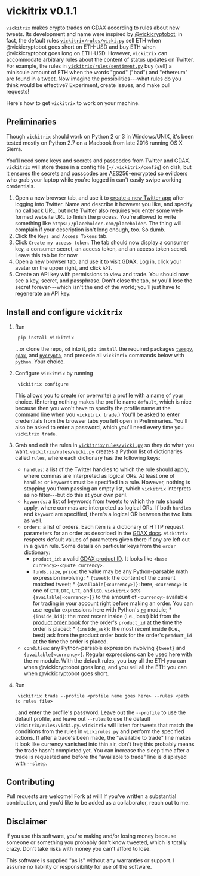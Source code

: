 # vickitrix v0.1.1

`vickitrix` makes crypto trades on GDAX according to rules about new tweets. Its development and name were inspired by [@vickicryptobot](https://twitter.com/vickicryptobot); in fact, the default rules [`vickitrix/rules/vicki.py`](vickitrix/rules/vicki.py) sell ETH when @vickicryptobot goes short on ETH-USD and buy ETH when @vickicryptobot goes long on ETH-USD. However, `vickitrix` can accommodate arbitrary rules about the content of status updates on Twitter. For example, the rules in [`vickitrix/rules/sentiment.py`](vickitrix/rules/sentiment.py) buy (sell) a miniscule amount of ETH when the words "good" ("bad") and "ethereum" are found in a tweet. Now imagine the possibilities---what rules do you think would be effective? Experiment, create issues, and make pull requests!

Here's how to get `vickitrix` to work on your machine.

## Preliminaries

Though `vickitrix` should work on Python 2 or 3 in Windows/UNIX, it's been tested mostly on Python 2.7 on a Macbook from late 2016 running OS X Sierra.

You'll need some keys and secrets and passcodes from Twitter and GDAX. `vickitrix` will store these in a config file (`~/.vickitrix/config`) on disk, but it ensures the secrets and passcodes are AES256-encrypted so evildoers who grab your laptop while you're logged in can't easily swipe working credentials.

1. Open a new browser tab, and use it to [create a new Twitter app](https://apps.twitter.com/) after logging into Twitter. Name and describe it however you like, and specify no callback URL, but note Twitter also requires you enter some well-formed website URL to finish the process. You're allowed to write something like `https://placeholder.com/placeholder`. The thing will complain if your description isn't long enough, too. So dumb.
2. Click the `Keys and Access Tokens` tab.
3. Click `Create my access token`. The tab should now display a consumer key, a consumer secret, an access token, and an access token secret. Leave this tab be for now.
4. Open a new browser tab, and use it to [visit GDAX](https://gdax.com). Log in, click your avatar on the upper right, and click `API`.
5. Create an API key with permissions to view and trade. You should now see a key, secret, and passphrase. Don't close the tab, or you'll lose the secret forever---which isn't the end of the world; you'll just have to regenerate an API key.

## Install and configure `vickitrix`
1. Run

        pip install vickitrix
   ...or clone the repo, `cd` into it, `pip install` the required packages [`tweepy`](http://www.tweepy.org/), [`gdax`](https://github.com/danpaquin/GDAX-Python), and [`pycrypto`](https://pypi.python.org/pypi/pycrypto), and precede all `vickitrix` commands below with `python`. Your choice.
2. Configure `vickitrix` by running

        vickitrix configure
    This allows you to create (or overwrite) a profile with a name of your choice. (Entering nothing makes the profile name `default`, which is nice because then you won't have to specify the profile name at the command line when you `vickitrix trade`.) You'll be asked to enter credentials from the browser tabs you left open in Preliminaries. You'll also be asked to enter a password, which you'll need every time you `vickitrix trade`.
3. Grab and edit the rules in [`vickitrix/rules/vicki.py`](vickitrix/rules/vicki.py) so they do what you want. `vickitrix/rules/vicki.py` creates a Python list of dictionaries called `rules`, where each dictionary has the following keys:
    * `handles`: a list of the Twitter handles to which the rule should apply, where commas are interpreted as logical ORs. At least one of `handles` or `keywords` must be specified in a rule. However, nothing is stopping you from passing an empty list, which `vickitrix` interprets as no filter---but do this at your own peril.
    * `keywords`: a list of keywords from tweets to which the rule should apply, where commas are interpreted as logical ORs. If both `handles` and `keyword` are specified, there's a logical OR between the two lists as well.
    * `orders`: a list of orders. Each item is a dictionary of HTTP request parameters for an order as described in the [GDAX docs](https://docs.gdax.com/#orders). `vickitrix` respects default values of parameters given there if any are left out in a given rule. Some details on particular keys from the `order` dictionary:
        * `product_id`: a valid [GDAX product ID](https://docs.gdax.com/#products). It looks like `<base currency>-<quote currency>`.
        * `funds`, `size`, `price`: the value may be any Python-parsable math expression involving:
                * `{tweet}`: the content of the current matched tweet;
                * `{available[<currency>]}`: here, `<currency>` is one of `ETH`, `BTC`, `LTC`, and `USD`. `vickitrix` sets `{available[<currency>]}` to the amount of `<currency>` available for trading in your account right before making an order. You can use regular expressions here with Python's [`re`](https://docs.python.org/2/library/re.html) module;
                * `{inside_bid}`: the most recent inside (i.e., best) bid from the [product order book](https://docs.gdax.com/#get-product-order-book) for the order's `product_id` at the time the order is placed;
                * `{inside_ask}`: the most recent inside (k.e., best) ask from the product order book for the order's `product_id` at the time the order is placed.
    * `condition`: any Python-parsable expression involving `{tweet}` and `{available[<currency>]`. Regular expressions can be used here with the `re` module.
With the default rules, you buy all the ETH you can when @vickicryptobot goes long, and you sell all the ETH you can when @vickicryptobot goes short.
4. Run
        
        vickitrix trade --profile <profile name goes here> --rules <path to rules file>
        
   , and enter the profile's password. Leave out the `--profile` to use the default profile, and leave out `--rules` to use the default `vickitrix/rules/vicki.py`. `vickitrix` will listen for tweets that match the conditions from the rules in `vickirules.py` and perform the specified actions.
   If after a trade's been made, the "available to trade" line makes it look like currency vanished into thin air, don't fret; this probably means the trade hasn't completed yet. You can increase the sleep time after a trade is requested and before the "available to trade" line is displayed with `--sleep`.

## Contributing

Pull requests are welcome! Fork at will! If you've written a substantial contribution, and you'd like to be added as a collaborator, reach out to me.

## Disclaimer

If you use this software, you're making and/or losing money because someone or something you probably don't know tweeted, which is totally crazy. Don't take risks with money you can't afford to lose.

This software is supplied "as is" without any warranties or support. I assume no liability or responsibility for use of the software.

